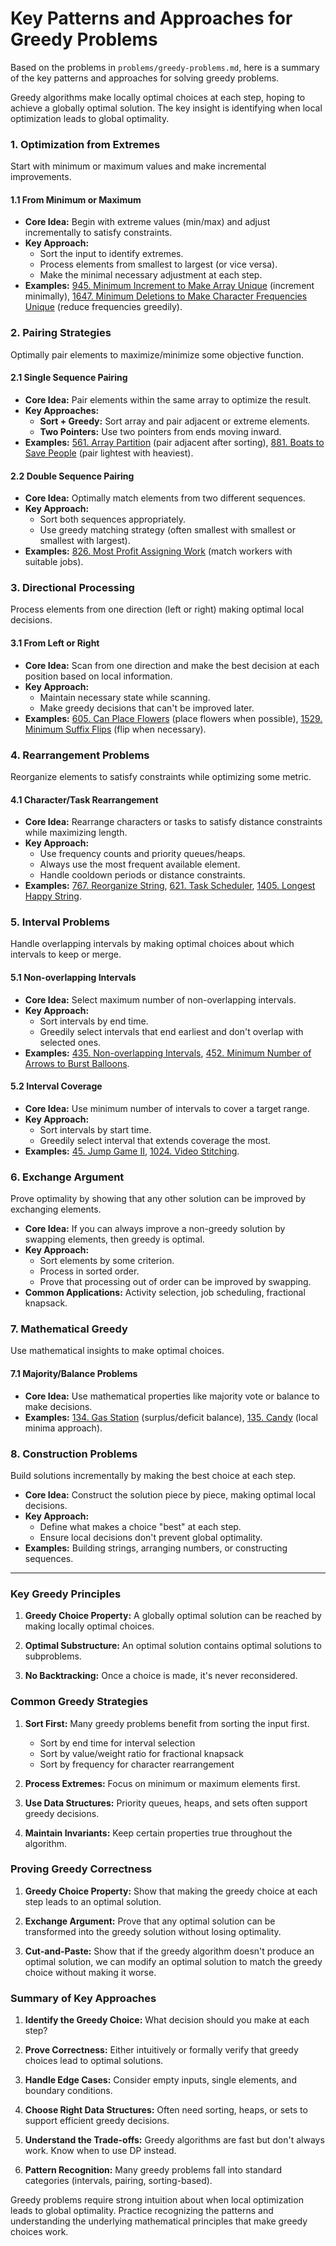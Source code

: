 # Key Patterns and Approaches for Greedy Problems

Based on the problems in `problems/greedy-problems.md`, here is a summary of the key patterns and approaches for solving greedy problems.

Greedy algorithms make locally optimal choices at each step, hoping to achieve a globally optimal solution. The key insight is identifying when local optimization leads to global optimality.

### 1. Optimization from Extremes

Start with minimum or maximum values and make incremental improvements.

#### 1.1 From Minimum or Maximum
*   **Core Idea:** Begin with extreme values (min/max) and adjust incrementally to satisfy constraints.
*   **Key Approach:**
    *   Sort the input to identify extremes.
    *   Process elements from smallest to largest (or vice versa).
    *   Make the minimal necessary adjustment at each step.
*   **Examples:** [945. Minimum Increment to Make Array Unique](../leetcode/945.minimum-increment-to-make-array-unique.md) (increment minimally), [1647. Minimum Deletions to Make Character Frequencies Unique](../leetcode/1647.minimum-deletions-to-make-character-frequencies-unique.md) (reduce frequencies greedily).

### 2. Pairing Strategies

Optimally pair elements to maximize/minimize some objective function.

#### 2.1 Single Sequence Pairing
*   **Core Idea:** Pair elements within the same array to optimize the result.
*   **Key Approaches:**
    *   **Sort + Greedy:** Sort array and pair adjacent or extreme elements.
    *   **Two Pointers:** Use two pointers from ends moving inward.
*   **Examples:** [561. Array Partition](../leetcode/561.array-partition-i.md) (pair adjacent after sorting), [881. Boats to Save People](../leetcode/881.boats-to-save-people.md) (pair lightest with heaviest).

#### 2.2 Double Sequence Pairing
*   **Core Idea:** Optimally match elements from two different sequences.
*   **Key Approach:**
    *   Sort both sequences appropriately.
    *   Use greedy matching strategy (often smallest with smallest or smallest with largest).
*   **Examples:** [826. Most Profit Assigning Work](../leetcode/826.most-profit-assigning-work.md) (match workers with suitable jobs).

### 3. Directional Processing

Process elements from one direction (left or right) making optimal local decisions.

#### 3.1 From Left or Right
*   **Core Idea:** Scan from one direction and make the best decision at each position based on local information.
*   **Key Approach:**
    *   Maintain necessary state while scanning.
    *   Make greedy decisions that can't be improved later.
*   **Examples:** [605. Can Place Flowers](../leetcode/605.can-place-flowers.md) (place flowers when possible), [1529. Minimum Suffix Flips](../leetcode/1529.minimum-suffix-flips.md) (flip when necessary).

### 4. Rearrangement Problems

Reorganize elements to satisfy constraints while optimizing some metric.

#### 4.1 Character/Task Rearrangement
*   **Core Idea:** Rearrange characters or tasks to satisfy distance constraints while maximizing length.
*   **Key Approach:**
    *   Use frequency counts and priority queues/heaps.
    *   Always use the most frequent available element.
    *   Handle cooldown periods or distance constraints.
*   **Examples:** [767. Reorganize String](../leetcode/767.reorganize-string.md), [621. Task Scheduler](../leetcode/621.task-scheduler.md), [1405. Longest Happy String](../leetcode/1405.longest-happy-string.md).

### 5. Interval Problems

Handle overlapping intervals by making optimal choices about which intervals to keep or merge.

#### 5.1 Non-overlapping Intervals
*   **Core Idea:** Select maximum number of non-overlapping intervals.
*   **Key Approach:**
    *   Sort intervals by end time.
    *   Greedily select intervals that end earliest and don't overlap with selected ones.
*   **Examples:** [435. Non-overlapping Intervals](../leetcode/435.non-overlapping-intervals.md), [452. Minimum Number of Arrows to Burst Balloons](../leetcode/452.minimum-number-of-arrows-to-burst-balloons.md).

#### 5.2 Interval Coverage
*   **Core Idea:** Use minimum number of intervals to cover a target range.
*   **Key Approach:**
    *   Sort intervals by start time.
    *   Greedily select interval that extends coverage the most.
*   **Examples:** [45. Jump Game II](../leetcode/45.jump-game-ii.md), [1024. Video Stitching](../leetcode/1024.video-stitching.md).

### 6. Exchange Argument

Prove optimality by showing that any other solution can be improved by exchanging elements.

*   **Core Idea:** If you can always improve a non-greedy solution by swapping elements, then greedy is optimal.
*   **Key Approach:**
    *   Sort elements by some criterion.
    *   Process in sorted order.
    *   Prove that processing out of order can be improved by swapping.
*   **Common Applications:** Activity selection, job scheduling, fractional knapsack.

### 7. Mathematical Greedy

Use mathematical insights to make optimal choices.

#### 7.1 Majority/Balance Problems
*   **Core Idea:** Use mathematical properties like majority vote or balance to make decisions.
*   **Examples:** [134. Gas Station](../leetcode/134.gas-station.md) (surplus/deficit balance), [135. Candy](../leetcode/135.candy.md) (local minima approach).

### 8. Construction Problems

Build solutions incrementally by making the best choice at each step.

*   **Core Idea:** Construct the solution piece by piece, making optimal local decisions.
*   **Key Approach:**
    *   Define what makes a choice "best" at each step.
    *   Ensure local decisions don't prevent global optimality.
*   **Examples:** Building strings, arranging numbers, or constructing sequences.

---

### Key Greedy Principles

1. **Greedy Choice Property:** A globally optimal solution can be reached by making locally optimal choices.

2. **Optimal Substructure:** An optimal solution contains optimal solutions to subproblems.

3. **No Backtracking:** Once a choice is made, it's never reconsidered.

### Common Greedy Strategies

1. **Sort First:** Many greedy problems benefit from sorting the input first.
   - Sort by end time for interval selection
   - Sort by value/weight ratio for fractional knapsack
   - Sort by frequency for character rearrangement

2. **Process Extremes:** Focus on minimum or maximum elements first.

3. **Use Data Structures:** Priority queues, heaps, and sets often support greedy decisions.

4. **Maintain Invariants:** Keep certain properties true throughout the algorithm.

### Proving Greedy Correctness

1. **Greedy Choice Property:** Show that making the greedy choice at each step leads to an optimal solution.

2. **Exchange Argument:** Prove that any optimal solution can be transformed into the greedy solution without losing optimality.

3. **Cut-and-Paste:** Show that if the greedy algorithm doesn't produce an optimal solution, we can modify an optimal solution to match the greedy choice without making it worse.

### Summary of Key Approaches

1. **Identify the Greedy Choice:** What decision should you make at each step?

2. **Prove Correctness:** Either intuitively or formally verify that greedy choices lead to optimal solutions.

3. **Handle Edge Cases:** Consider empty inputs, single elements, and boundary conditions.

4. **Choose Right Data Structures:** Often need sorting, heaps, or sets to support efficient greedy decisions.

5. **Understand the Trade-offs:** Greedy algorithms are fast but don't always work. Know when to use DP instead.

6. **Pattern Recognition:** Many greedy problems fall into standard categories (intervals, pairing, sorting-based).

Greedy problems require strong intuition about when local optimization leads to global optimality. Practice recognizing the patterns and understanding the underlying mathematical principles that make greedy choices work.